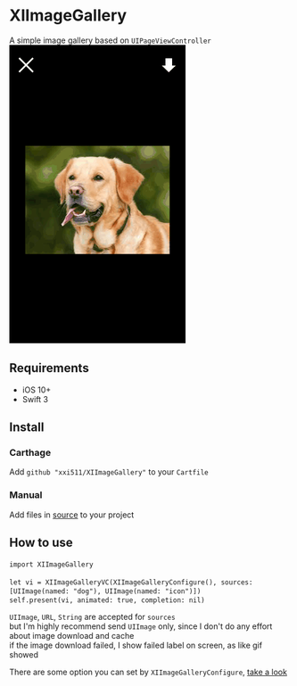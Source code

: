 # XIImageGallery    
A simple image gallery based on `UIPageViewController`    
![](https://github.com/xxi511/XIImageGallery/blob/master/demo.gif)    

## Requirements        
* iOS 10+    
* Swift 3    

## Install    
### Carthage     
Add `github "xxi511/XIImageGallery"` to your `Cartfile`    

### Manual    
Add files in [source](https://github.com/xxi511/XIImageGallery/tree/master/imageGallery/Source) to your project

## How to use    
```
import XIImageGallery

let vi = XIImageGalleryVC(XIImageGalleryConfigure(), sources: [UIImage(named: "dog"), UIImage(named: "icon")])
self.present(vi, animated: true, completion: nil)
```

`UIImage`, `URL`, `String` are accepted for `sources`       
but I'm highly recommend send `UIImage` only, since I don't do any effort about image download and cache     
if the image download failed, I show failed label on screen, as like gif showed

There are some option you can set by `XIImageGalleryConfigure`, [take a look](https://github.com/xxi511/XIImageGallery/blob/master/imageGallery/Source/XIImageGalleryConfigure.swift)

